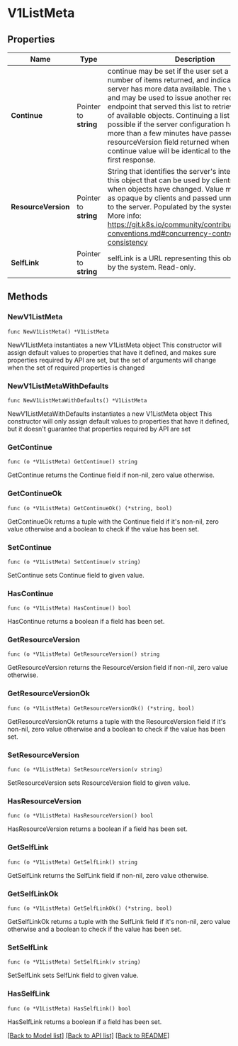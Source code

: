 # V1ListMeta

## Properties

Name | Type | Description | Notes
------------ | ------------- | ------------- | -------------
**Continue** | Pointer to **string** | continue may be set if the user set a limit on the number of items returned, and indicates that the server has more data available. The value is opaque and may be used to issue another request to the endpoint that served this list to retrieve the next set of available objects. Continuing a list may not be possible if the server configuration has changed or more than a few minutes have passed. The resourceVersion field returned when using this continue value will be identical to the value in the first response. | [optional] 
**ResourceVersion** | Pointer to **string** | String that identifies the server&#39;s internal version of this object that can be used by clients to determine when objects have changed. Value must be treated as opaque by clients and passed unmodified back to the server. Populated by the system. Read-only. More info: https://git.k8s.io/community/contributors/devel/api-conventions.md#concurrency-control-and-consistency | [optional] 
**SelfLink** | Pointer to **string** | selfLink is a URL representing this object. Populated by the system. Read-only. | [optional] 

## Methods

### NewV1ListMeta

`func NewV1ListMeta() *V1ListMeta`

NewV1ListMeta instantiates a new V1ListMeta object
This constructor will assign default values to properties that have it defined,
and makes sure properties required by API are set, but the set of arguments
will change when the set of required properties is changed

### NewV1ListMetaWithDefaults

`func NewV1ListMetaWithDefaults() *V1ListMeta`

NewV1ListMetaWithDefaults instantiates a new V1ListMeta object
This constructor will only assign default values to properties that have it defined,
but it doesn't guarantee that properties required by API are set

### GetContinue

`func (o *V1ListMeta) GetContinue() string`

GetContinue returns the Continue field if non-nil, zero value otherwise.

### GetContinueOk

`func (o *V1ListMeta) GetContinueOk() (*string, bool)`

GetContinueOk returns a tuple with the Continue field if it's non-nil, zero value otherwise
and a boolean to check if the value has been set.

### SetContinue

`func (o *V1ListMeta) SetContinue(v string)`

SetContinue sets Continue field to given value.

### HasContinue

`func (o *V1ListMeta) HasContinue() bool`

HasContinue returns a boolean if a field has been set.

### GetResourceVersion

`func (o *V1ListMeta) GetResourceVersion() string`

GetResourceVersion returns the ResourceVersion field if non-nil, zero value otherwise.

### GetResourceVersionOk

`func (o *V1ListMeta) GetResourceVersionOk() (*string, bool)`

GetResourceVersionOk returns a tuple with the ResourceVersion field if it's non-nil, zero value otherwise
and a boolean to check if the value has been set.

### SetResourceVersion

`func (o *V1ListMeta) SetResourceVersion(v string)`

SetResourceVersion sets ResourceVersion field to given value.

### HasResourceVersion

`func (o *V1ListMeta) HasResourceVersion() bool`

HasResourceVersion returns a boolean if a field has been set.

### GetSelfLink

`func (o *V1ListMeta) GetSelfLink() string`

GetSelfLink returns the SelfLink field if non-nil, zero value otherwise.

### GetSelfLinkOk

`func (o *V1ListMeta) GetSelfLinkOk() (*string, bool)`

GetSelfLinkOk returns a tuple with the SelfLink field if it's non-nil, zero value otherwise
and a boolean to check if the value has been set.

### SetSelfLink

`func (o *V1ListMeta) SetSelfLink(v string)`

SetSelfLink sets SelfLink field to given value.

### HasSelfLink

`func (o *V1ListMeta) HasSelfLink() bool`

HasSelfLink returns a boolean if a field has been set.


[[Back to Model list]](../README.md#documentation-for-models) [[Back to API list]](../README.md#documentation-for-api-endpoints) [[Back to README]](../README.md)


